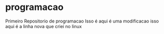 # programacao
Primeiro Repositorio de programacao
Isso é aqui é  uma modificacao
isso aqui é a linha nova que criei no linux
